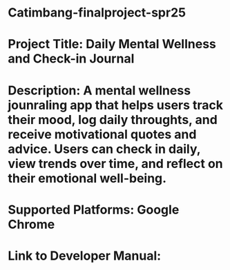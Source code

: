 # Catimbang-finalproject-spr25

# Project Title: Daily Mental Wellness and Check-in Journal 

# Description: A mental wellness jounraling app that helps users track their mood, log daily throughts, and receive motivational quotes and advice. Users can check in daily, view trends over time, and reflect on their emotional well-being.

# Supported Platforms: Google Chrome

# Link to Developer Manual: 